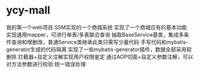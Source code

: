 # ycy-mall

我的第一个web项目
SSM实现的一个商城系统
实现了一个商城应有的基本功能
实现通用mapper，可进行单表/多表联合查询
抽取BaseService基类，集成多条件查询和增删改，普通Service类继承此类只需写少量代码
手写代码和mybatis-generator生成的代码隔离
实现了一些mybatis-generator插件，数据全部采用软删除
拦截器+自定义注解实现用户权限鉴定
通过AOP切面+自定义参数注解，可以对方法参数进行校验
统一错误处理
